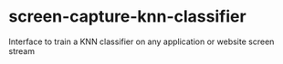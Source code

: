 # screen-capture-knn-classifier
 Interface to train a KNN classifier on any application or website screen stream
